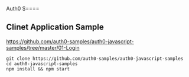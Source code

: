 Auth0
S====
    
    
Clinet Application Sample
----
https://github.com/auth0-samples/auth0-javascript-samples/tree/master/01-Login

```
git clone https://github.com/auth0-samples/auth0-javascript-samples
cd auth0-javascript-samples
npm install && npm start
```
